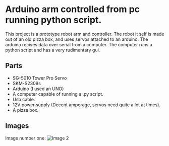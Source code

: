 # Arduino arm controlled from pc running python script.

This project is a prototype robot arm and controller. The robot it self is made out of an old pizza box, and uses servos attached to an arduino. The arduino recives data over serial from a computer. The computer runs a python script and has a very rudimentary gui.  

## Parts
* SG-5010 Tower Pro Servo
* SKM-S2309s
* Arduino (I used an UNO)
* A computer capable of running a .py script.
* Usb cable.
* 12V power supply (Decent amperage, servos need quite a lot at times).
* A pizza box.

## Images
Image number one:
![Image 2](https://i.imgur.com/aTVj5QT.jpg)